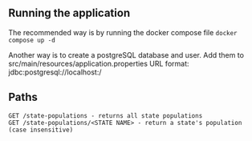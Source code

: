 ## Running the application
The recommended way is by running the docker compose file
```docker compose up -d ```

Another way is to create a postgreSQL database and user.
Add them to src/main/resources/application.properties
URL format: jdbc:postgresql://localhost:<PORT>/<DATABASE NAME>

## Paths
```
GET /state-populations - returns all state populations
GET /state-populations/<STATE NAME> - return a state's population (case insensitive)  
```
